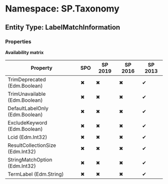 # Namespace: SP.Taxonomy
## Entity Type: LabelMatchInformation

### Properties

**Availability matrix**

Property | SPO | SP 2019 | SP 2016 | SP 2013
----------|-----|---------|---------|--------
TrimDeprecated (Edm.Boolean) | ✖ | ✖ | ✖ | ✔
TrimUnavailable (Edm.Boolean) | ✖ | ✖ | ✖ | ✔
DefaultLabelOnly (Edm.Boolean) | ✖ | ✖ | ✖ | ✔
ExcludeKeyword (Edm.Boolean) | ✖ | ✖ | ✖ | ✔
Lcid (Edm.Int32) | ✖ | ✖ | ✖ | ✔
ResultCollectionSize (Edm.Int32) | ✖ | ✖ | ✖ | ✔
StringMatchOption (Edm.Int32) | ✖ | ✖ | ✖ | ✔
TermLabel (Edm.String) | ✖ | ✖ | ✖ | ✔

